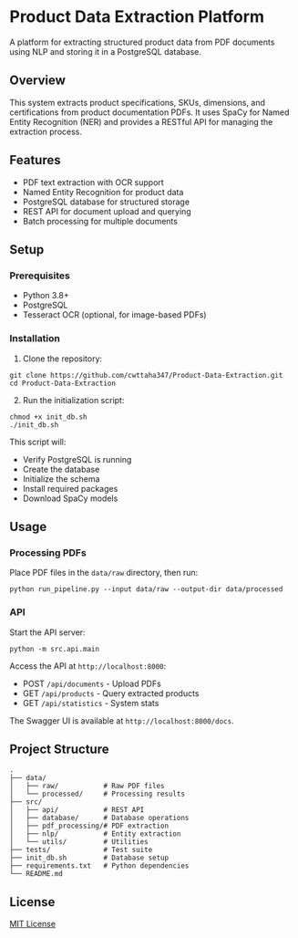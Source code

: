 # Product Data Extraction Platform

A platform for extracting structured product data from PDF documents using NLP and storing it in a PostgreSQL database.

## Overview

This system extracts product specifications, SKUs, dimensions, and certifications from product documentation PDFs. It uses SpaCy for Named Entity Recognition (NER) and provides a RESTful API for managing the extraction process.

## Features

- PDF text extraction with OCR support
- Named Entity Recognition for product data
- PostgreSQL database for structured storage
- REST API for document upload and querying
- Batch processing for multiple documents

## Setup

### Prerequisites

- Python 3.8+
- PostgreSQL
- Tesseract OCR (optional, for image-based PDFs)

### Installation

1. Clone the repository:
```
git clone https://github.com/cwttaha347/Product-Data-Extraction.git
cd Product-Data-Extraction
```

2. Run the initialization script:
```
chmod +x init_db.sh
./init_db.sh
```

This script will:
- Verify PostgreSQL is running
- Create the database
- Initialize the schema
- Install required packages
- Download SpaCy models

## Usage

### Processing PDFs

Place PDF files in the `data/raw` directory, then run:

```
python run_pipeline.py --input data/raw --output-dir data/processed
```

### API

Start the API server:

```
python -m src.api.main
```

Access the API at `http://localhost:8000`:
- POST `/api/documents` - Upload PDFs
- GET `/api/products` - Query extracted products
- GET `/api/statistics` - System stats

The Swagger UI is available at `http://localhost:8000/docs`.

## Project Structure

```
.
├── data/
│   ├── raw/           # Raw PDF files
│   └── processed/     # Processing results
├── src/
│   ├── api/           # REST API
│   ├── database/      # Database operations
│   ├── pdf_processing/# PDF extraction
│   ├── nlp/           # Entity extraction
│   └── utils/         # Utilities
├── tests/             # Test suite
├── init_db.sh         # Database setup
├── requirements.txt   # Python dependencies
└── README.md
```

## License

[MIT License](LICENSE) 